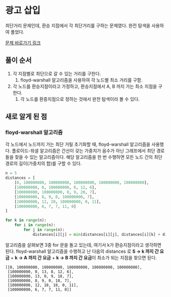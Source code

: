 # 광고 삽입

최단거리 문제인데, 환승 지점에서 각 최단거리를 구하는 문제였다. 완전 탐색을 사용하여 풀었다.

[문제 바로가기 링크](https://programmers.co.kr/learn/courses/30/lessons/72413?language=python3)

## 풀이 순서

1. 각 지점별로 최단으로 갈 수 있는 거리를 구한다.
    1. floyd-warshall 알고리즘을 사용하여 각 노드별 최소 거리를 구함.
2. 각 노드를 환승지점이라고 가정하고, 환승지점에서 A, B 까지 가는 최소 지점을 구한다.
    1. 각 노드를 환증지점으로 정하는 것에서 완전 탐색이라 볼 수 있다.

## 새로 알게 된 점

### floyd-warshall 알고리즘

각 노드에서 노드까지 가는 최단 거릴 초기화할 때, floyd-warshall 알고리즘을 사용했다. 플로이드-워셜 알고리즘은 간선이 갖는 가중치가 음수가 아닌 그래프에서 최단 경로들을 찾을 수 있는 알고리즘이다. 해당 알고리즘을 한 번 수행하면 모든 노드 간의 최단 경로의 길이(가중치의 합)를 구할 수 있다.

```python
n = 5
distances = [
    [0, 100000000, 100000000, 100000000, 100000000, 100000000],
    [100000000, 0, 100000000, 8, 12, 6],
    [100000000, 100000000, 0, 9, 20, 7],
    [100000000, 8, 9, 0, 100000000, 7],
    [100000000, 12, 20, 100000000, 0, 11],
    [100000000, 6, 7, 7, 11, 0]
]

for k in range(n):
    for i in range(n):
        for j in range(n):
            distances[i][j] = min(distances[i][j], distances[i][k] + distances[k][j])
```

알고리즘을 살펴보면 3중 for 문을 돌고 있는데, 여기서 k가 환승지점이라고 생각하면 된다. 
floyd-warshall 알고리즘을 수행하고 난 다음의 distances 로 **S -> k 까지 간 요금** + **k -> A 까지 간 요금** + **k -> B 까지 간 요금**이 최소가 되는 지점을 찾으면 된다.

```text
[[0, 100000000, 100000000, 100000000, 100000000, 100000000],
 [100000000, 0, 13, 8, 12, 6],
 [100000000, 13, 0, 9, 18, 7],
 [100000000, 8, 9, 0, 18, 7],
 [100000000, 12, 18, 18, 0, 11],
 [100000000, 6, 7, 7, 11, 0]]
```
